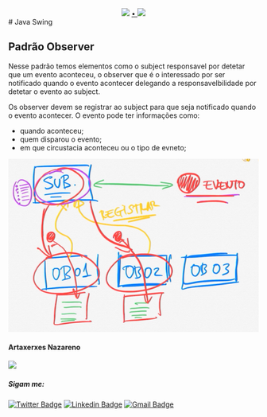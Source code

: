 <div align="center">
    <img src="https://img.shields.io/badge/feito%20por-Artaxerxes Nazareno-blue"/>
    <a href="https://twitter.com/Artaxerxes0001">
    • 
    <img src="https://img.shields.io/twitter/follow/Artaxerxes0001?style=social">
    </a><br>
  </div>
# Java Swing

## Padrão Observer
Nesse padrão temos elementos como o subject responsavel por detetar que um evento aconteceu, o observer que é o interessado por ser notificado quando o evento acontecer delegando a responsavelbilidade por detetar o evento ao subject.

Os observer devem se registrar ao subject para que seja notificado quando o evento acontecer. O evento pode ter informações como:
- quando aconteceu;
- quem disparou o evento;
- em que circustacia aconteceu ou o tipo de evneto;

![](images/observer.png)


#### Artaxerxes Nazareno
<img src="/image/eu.png" width="200">

##### Sigam me:
[![Twitter Badge](https://img.shields.io/badge/-@artaxerxes0001-1ca0f1?style=flat-square&labelColor=1ca0f1&logo=twitter&logoColor=white&link=https://twitter.com/tgmarinho)](https://twitter.com/Artaxerxes0001)  [![Linkedin Badge](https://img.shields.io/badge/-Artaxerxes_Nazareno-blue?style=flat-square&logo=Linkedin&logoColor=white&link=https://www.linkedin.com/in/artaxerxes-nazare/)](https://www.linkedin.com/in/artaxerxes-nazare/) [![Gmail Badge](https://img.shields.io/badge/-artaxerxesnazare@gmail.com-c14438?style=flat-square&logo=Gmail&logoColor=white&link=mailto:artaxerxesnazare@gmail.comm)](mailto:artaxerxesnazare@gmail.com)
